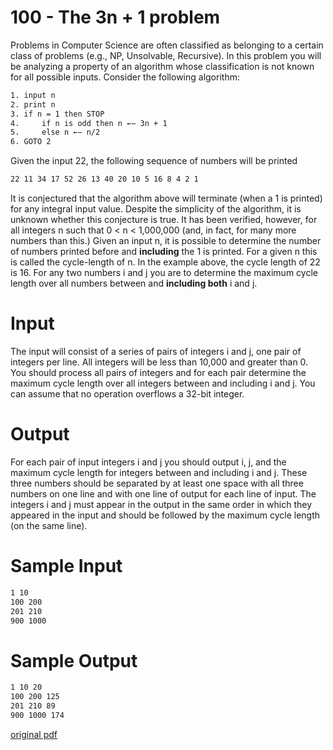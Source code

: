 # 100 - The 3n + 1 problem

Problems in Computer Science are often classified as belonging to a certain class of problems (e.g.,
NP, Unsolvable, Recursive). In this problem you will be analyzing a property of an algorithm whose
classification is not known for all possible inputs.
Consider the following algorithm:

```bash
1. input n
2. print n
3. if n = 1 then STOP
4.     if n is odd then n ←− 3n + 1
5.     else n ←− n/2
6. GOTO 2
```

Given the input 22, the following sequence of numbers will be printed

```bash
22 11 34 17 52 26 13 40 20 10 5 16 8 4 2 1
```

It is conjectured that the algorithm above will terminate (when a 1 is printed) for any integral input
value. Despite the simplicity of the algorithm, it is unknown whether this conjecture is true. It has
been verified, however, for all integers n such that 0 < n < 1,000,000 (and, in fact, for many more
numbers than this.)
Given an input n, it is possible to determine the number of numbers printed before and **including**
the 1 is printed. For a given n this is called the cycle-length of n. In the example above, the cycle
length of 22 is 16.
For any two numbers i and j you are to determine the maximum cycle length over all numbers
between and **including both** i and j.


# Input

The input will consist of a series of pairs of integers i and j, one pair of integers per line. All integers
will be less than 10,000 and greater than 0.
You should process all pairs of integers and for each pair determine the maximum cycle length over
all integers between and including i and j.
You can assume that no operation overflows a 32-bit integer.


# Output

For each pair of input integers i and j you should output i, j, and the maximum cycle length for
integers between and including i and j. These three numbers should be separated by at least one space
with all three numbers on one line and with one line of output for each line of input. The integers i
and j must appear in the output in the same order in which they appeared in the input and should be
followed by the maximum cycle length (on the same line).


# Sample Input

```bash
1 10
100 200
201 210
900 1000
```


# Sample Output

```bash
1 10 20
100 200 125
201 210 89
900 1000 174
```

[original pdf](https://uva.onlinejudge.org/external/1/100.pdf)  
